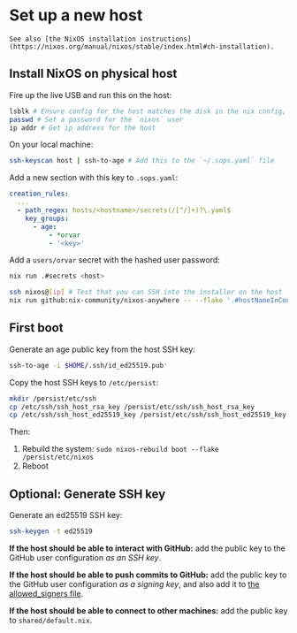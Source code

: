 # Set up a new host

```admonish info
See also [the NixOS installation instructions](https://nixos.org/manual/nixos/stable/index.html#ch-installation).
```

## Install NixOS on physical host

Fire up the live USB and run this on the host:

```sh
lsblk # Ensure config for the host matches the disk in the nix config, eg nvme0n1
passwd # Set a password for the `nixos` user
ip addr # Get ip address for the host
```

On your local machine:

```sh
ssh-keyscan host | ssh-to-age # Add this to the `~/.sops.yaml` file
```

Add a new section with this key to `.sops.yaml`:

```yaml
creation_rules:
  ...
  - path_regex: hosts/<hostname>/secrets(/[^/]+)?\.yaml$
    key_groups:
      - age:
          - *orvar
          - '<key>'
```

Add a `users/orvar` secret with the hashed user password:

```bash
nix run .#secrets <host>
```

```sh
ssh nixos@[ip] # Test that you can SSH into the installer on the host
nix run github:nix-community/nixos-anywhere -- --flake '.#hostNameInConfig' nixos@[ip]

```

## First boot

Generate an age public key from the host SSH key:

```bash
ssh-to-age -i $HOME/.ssh/id_ed25519.pub'
```

Copy the host SSH keys to `/etc/persist`:

```bash
mkdir /persist/etc/ssh
cp /etc/ssh/ssh_host_rsa_key /persist/etc/ssh/ssh_host_rsa_key
cp /etc/ssh/ssh_host_ed25519_key /persist/etc/ssh/ssh_host_ed25519_key
```

Then:

1. Rebuild the system: `sudo nixos-rebuild boot --flake /persist/etc/nixos`
2. Reboot

## Optional: Generate SSH key

Generate an ed25519 SSH key:

```bash
ssh-keygen -t ed25519
```

**If the host should be able to interact with GitHub:** add the public key to
the GitHub user configuration _as an SSH key_.

**If the host should be able to push commits to GitHub:** add
the public key to the GitHub user configuration _as a signing key_, and also add
it to [the allowed_signers
file](https://github.com/orvar/dotfiles/blob/master/dot_config/git/allowed_signers.tmpl).

**If the host should be able to connect to other machines:** add the public key
to `shared/default.nix`.
